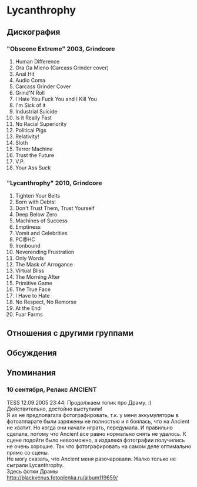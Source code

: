 # Lycanthrophy



## Дискография

### "Obscene Extreme" 2003, Grindcore

1. Human Difference		 
2. Ora Ga Mieno (Carcass Grinder cover)		 
3. Anal Hit		 
4. Audio Coma		 
5. Carcass Grinder Cover		 
6. Grind'N'Roll		 
7. I Hate You Fuck You and I Kill You		 
8. I'm Sick of it		 
9. Industrial Suicide		 
10. Is it Really Fast		 
11. No Racial Superiority		 
12. Political Pigs		 
13. Relativity!		 
14. Sloth		 
15. Terror Machine		 
16. Trust the Future		 
17. V.P.		 
18. Your Ass Suck

### "Lycanthrophy" 2010, Grindcore

1. Tighten Your Belts		 
2. Born with Debts!		 
3. Don't Trust Them, Trust Yourself		 
4. Deep Below Zero		 
5. Machines of Success		 
6. Emptiness		 
7. Vomit and Celebrities		 
8. PC@HC		 
9. Ironbound		 
10. Neverending Frustration		 
11. Only Words		 
12. The Mask of Arrogance		 
13. Virtual Bliss		 
14. The Morning After		 
15. Primitive Game		 
16. The True Face		 
17. I Have to Hate		 
18. No Respect, No Remorse		 
19. At the End		 
20. Fuar Farms


## Отношения с другими группами


## Обсуждения


## Упоминания

### 10 сентября, Релакс ANCIENT

TESS 12.09.2005 23:44:
Продолжаем топик про Драму. :) <BR>Действительно, достойно выступили!<BR>Я их не предполагала фотографировать, т.к. у меня аккумуляторы в фотоаппарате были заряжены не полностью и я боялась, что на Ancient не хватит. Но когда они начали играть, передумала. И правильно сделала, потому что Ancient все равно нормально снять не удалось. К сцене подойти было невозможно, а издалека фотографии получились не очень хорошие. Так что фотографировать на самом деле оптимально прямо со сцены.<BR>Не могу сказать, что Ancient меня разочаровали. Жалко только не сыграли Lycanthrophy.<BR>Здесь фотки Драмы<BR><A HREF="http://blackvenus.fotoplenka.ru/album119659/" TARGET="_blank">http://blackvenus.fotoplenka.ru/album119659/</A><BR> <BR>

